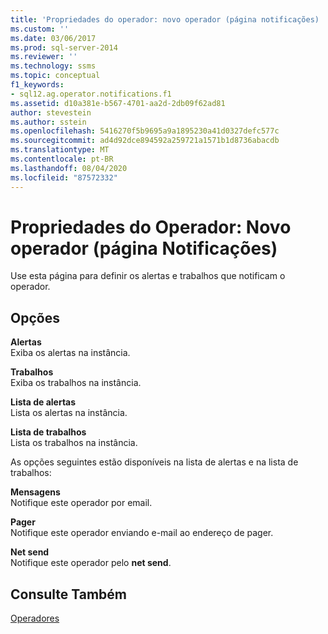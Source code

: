 ```yaml
---
title: 'Propriedades do operador: novo operador (página notificações) | Microsoft Docs'
ms.custom: ''
ms.date: 03/06/2017
ms.prod: sql-server-2014
ms.reviewer: ''
ms.technology: ssms
ms.topic: conceptual
f1_keywords:
- sql12.ag.operator.notifications.f1
ms.assetid: d10a381e-b567-4701-aa2d-2db09f62ad81
author: stevestein
ms.author: sstein
ms.openlocfilehash: 5416270f5b9695a9a1895230a41d0327defc577c
ms.sourcegitcommit: ad4d92dce894592a259721a1571b1d8736abacdb
ms.translationtype: MT
ms.contentlocale: pt-BR
ms.lasthandoff: 08/04/2020
ms.locfileid: "87572332"
---
```

# <a name="operator-properties-new-operator-notifications-page"></a>Propriedades do Operador: Novo operador (página Notificações)
  Use esta página para definir os alertas e trabalhos que notificam o operador.  
  
## <a name="options"></a>Opções  
 **Alertas**  
 Exiba os alertas na instância.  
  
 **Trabalhos**  
 Exiba os trabalhos na instância.  
  
 **Lista de alertas**  
 Lista os alertas na instância.  
  
 **Lista de trabalhos**  
 Lista os trabalhos na instância.  
  
 As opções seguintes estão disponíveis na lista de alertas e na lista de trabalhos:  
  
 **Mensagens**  
 Notifique este operador por email.  
  
 **Pager**  
 Notifique este operador enviando e-mail ao endereço de pager.  
  
 **Net send**  
 Notifique este operador pelo **net send**.  
  
## <a name="see-also"></a>Consulte Também  
 [Operadores](operators.md)  
  
  
